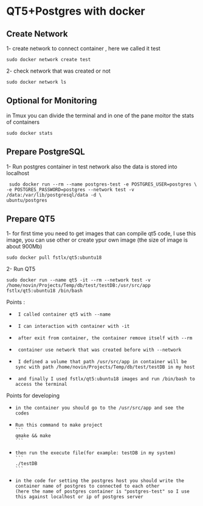 # QT5+Postgres with docker

## Create Network

1- create network to connect container , here we called it test
```
sudo docker network create test
```

2- check network that was created or not 

```
sudo docker network ls
```

## Optional for Monitoring

in Tmux you can divide the terminal and in one of the pane moitor the stats of containers

```
sudo docker stats
```

## Prepare PostgreSQL

1- Run postgres container in test network also the data is stored into localhost

```
 sudo docker run --rm --name postgres-test -e POSTGRES_USER=postgres \
-e POSTGRES_PASSWORD=postgres --network test -v /data:/var/lib/postgresql/data -d \
ubuntu/postgres
```

## Prepare QT5

1- for first time you need to get images that can compile qt5 code, I use this image, you can use other or create ypur own image
(the size of image is about 900Mb)

```
sudo docker pull fstlx/qt5:ubuntu18
```

2- Run QT5 

```
sudo docker run --name qt5 -it --rm --network test -v /home/novin/Projects/Temp/db/test/testDB:/usr/src/app  fstlx/qt5:ubuntu18 /bin/bash 
```
Points : 
*      I called container qt5 with --name
*      I can interaction with container with -it
*      after exit from container, the container remove itself with --rm
*      container use network that was created before with --network
*      I defined a volume that path /usr/src/app in container will be sync with path /home/novin/Projects/Temp/db/test/testDB in my host
*      and finally I used fstlx/qt5:ubuntu18 images and run /bin/bash to access the terminal

Points for developing
*     in the container you should go to the /usr/src/app and see the codes
*     Run this command to make project
      ```
      qmake && make
      ```
*     then run the execute file(for example: testDB in my system)
      ```
      ./testDB
      ```
*     in the code for setting the postgres host you should write the container name of postgres to connected to each other
      (here the name of postgres container is "postgres-test" so I use this against localhost or ip of postgres server



